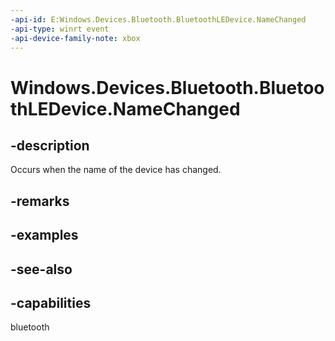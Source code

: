 ```yaml
---
-api-id: E:Windows.Devices.Bluetooth.BluetoothLEDevice.NameChanged
-api-type: winrt event
-api-device-family-note: xbox
---
```


<!-- Event syntax
public event Windows.Foundation.TypedEventHandler NameChanged<Windows.Devices.Bluetooth.BluetoothLEDevice,  object>
-->

# Windows.Devices.Bluetooth.BluetoothLEDevice.NameChanged

## -description
Occurs when the name of the device has changed.

## -remarks

## -examples

## -see-also


## -capabilities
bluetooth
